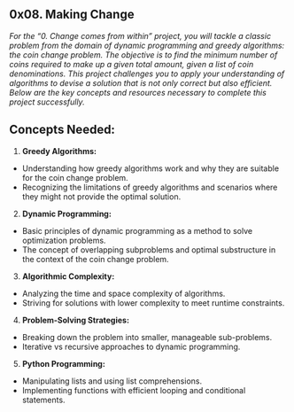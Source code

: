 ## 0x08. Making Change

*For the “0. Change comes from within” project, you will tackle a classic problem from the domain of dynamic programming and greedy algorithms: the coin change problem. The objective is to find the minimum number of coins required to make up a given total amount, given a list of coin denominations. This project challenges you to apply your understanding of algorithms to devise a solution that is not only correct but also efficient. Below are the key concepts and resources necessary to complete this project successfully.*

## Concepts Needed:
1. **Greedy Algorithms:**
- Understanding how greedy algorithms work and why they are suitable for the coin change problem.
- Recognizing the limitations of greedy algorithms and scenarios where they might not provide the optimal solution.

2. **Dynamic Programming:**
- Basic principles of dynamic programming as a method to solve optimization problems.
- The concept of overlapping subproblems and optimal substructure in the context of the coin change problem.

3. **Algorithmic Complexity:**
- Analyzing the time and space complexity of algorithms.
- Striving for solutions with lower complexity to meet runtime constraints. 

4. **Problem-Solving Strategies:**
- Breaking down the problem into smaller, manageable sub-problems.
- Iterative vs recursive approaches to dynamic programming.

5. **Python Programming:**
- Manipulating lists and using list comprehensions.
- Implementing functions with efficient looping and conditional statements.
